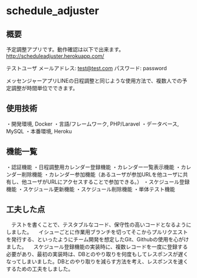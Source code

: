 # schedule_adjuster

## 概要

予定調整アプリです。動作確認は以下で出来ます。
http://scheduleadjuster.herokuapp.com/

テストユーザ
メールアドレス: test@test.com
パスワード: password

メッセンジャーアプリLINEの日程調整と同じような使用方法で、複数人での予定調整が時間単位でできます。

## 使用技術

・開発環境, Docker
・言語/フレームワーク, PHP/Laravel
・データベース, MySQL
・本番環境, Heroku

## 機能一覧

・認証機能
・日程調整用カレンダー登録機能
・カレンダー一覧表示機能
・カレンダー削除機能
・カレンダー参加機能（あるユーザが参加URLを他ユーザに共有し、他ユーザがURLにアクセスすることで参加できる。）
・スケジュール登録機能
・スケジュール更新機能
・スケジュール削除機能
・単体テスト機能

## 工夫した点
　テストを書くことで、テスタブルなコード、保守性の高いコードとなるようにしました。
　イシューごとに作業用ブランチを切ってそこからプルリクエストを発行する、といったようにチーム開発を想定したGit、Githubの使用を心がけました。
　スケジュール登録機能の実装時に、複数レコードを一度に登録する必要があり、最初の実装時は、DBとのやり取りを何度もしてレスポンスが遅くなってしまいました。DBとのやり取りを減らす方法を考え、レスポンスを速くするための工夫をしました。
